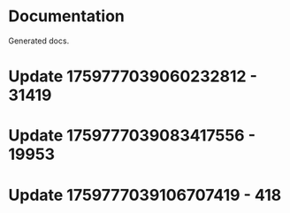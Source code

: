 # Documentation

Generated docs.

# Update 1759777039060232812 - 31419

# Update 1759777039083417556 - 19953

# Update 1759777039106707419 - 418
